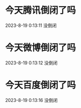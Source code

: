 # 今天腾讯倒闭了吗

2023-8-19 0:13:11 没倒闭

# 今天微博倒闭了吗

2023-8-19 0:13:12 没倒闭

# 今天百度倒闭了吗

2023-8-19 0:13:16 没倒闭

